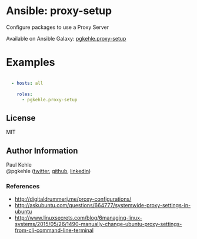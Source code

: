 # Ansible: proxy-setup

Configure packages to use a Proxy Server

Available on Ansible Galaxy: [pgkehle.proxy-setup](https://galaxy.ansible.com/pgkehle/proxy-setup)


# Examples

```YAML

  - hosts: all
  
    roles:
      - pgkehle.proxy-setup
```

## License

MIT

## Author Information

Paul Kehle  
@pgkehle ([twitter](https://twitter.com/pgkehle), [github](https://github.com/pgkehle), [linkedin](https://www.linkedin.com/in/pgkehle))

### References

* http://digitaldrummerj.me/proxy-configurations/
* http://askubuntu.com/questions/664777/systemwide-proxy-settings-in-ubuntu
* http://www.linuxsecrets.com/blog/6managing-linux-systems/2015/05/26/1490-manually-change-ubuntu-proxy-settings-from-cli-command-line-terminal
